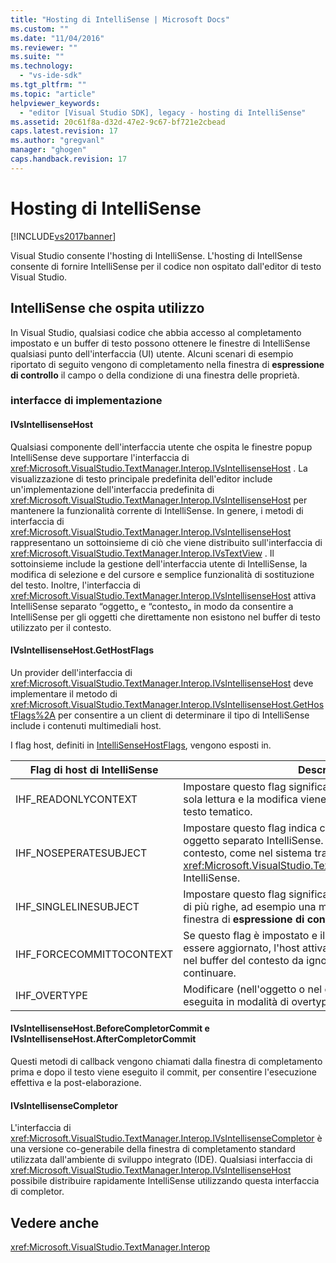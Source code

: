 ```yaml
---
title: "Hosting di IntelliSense | Microsoft Docs"
ms.custom: ""
ms.date: "11/04/2016"
ms.reviewer: ""
ms.suite: ""
ms.technology: 
  - "vs-ide-sdk"
ms.tgt_pltfrm: ""
ms.topic: "article"
helpviewer_keywords: 
  - "editor [Visual Studio SDK], legacy - hosting di IntelliSense"
ms.assetid: 20c61f8a-d32d-47e2-9c67-bf721e2cbead
caps.latest.revision: 17
ms.author: "gregvanl"
manager: "ghogen"
caps.handback.revision: 17
---
```

# Hosting di IntelliSense
[!INCLUDE[vs2017banner](../code-quality/includes/vs2017banner.md)]

Visual Studio consente l'hosting di IntelliSense.  L'hosting di IntellSense consente di fornire IntelliSense per il codice non ospitato dall'editor di testo Visual Studio.  
  
## IntelliSense che ospita utilizzo  
 In Visual Studio, qualsiasi codice che abbia accesso al completamento impostato e un buffer di testo possono ottenere le finestre di IntelliSense qualsiasi punto dell'interfaccia \(UI\) utente.  Alcuni scenari di esempio riportato di seguito vengono di completamento nella finestra di **espressione di controllo** il campo o della condizione di una finestra delle proprietà.  
  
### interfacce di implementazione  
  
#### IVsIntellisenseHost  
 Qualsiasi componente dell'interfaccia utente che ospita le finestre popup IntelliSense deve supportare l'interfaccia di <xref:Microsoft.VisualStudio.TextManager.Interop.IVsIntellisenseHost> .  La visualizzazione di testo principale predefinita dell'editor include un'implementazione dell'interfaccia predefinita di <xref:Microsoft.VisualStudio.TextManager.Interop.IVsIntellisenseHost> per mantenere la funzionalità corrente di IntelliSense.  In genere, i metodi di interfaccia di <xref:Microsoft.VisualStudio.TextManager.Interop.IVsIntellisenseHost> rappresentano un sottoinsieme di ciò che viene distribuito sull'interfaccia di <xref:Microsoft.VisualStudio.TextManager.Interop.IVsTextView> .  Il sottoinsieme include la gestione dell'interfaccia utente di IntelliSense, la modifica di selezione e del cursore e semplice funzionalità di sostituzione del testo.  Inoltre, l'interfaccia di <xref:Microsoft.VisualStudio.TextManager.Interop.IVsIntellisenseHost> attiva IntelliSense separato “oggetto„ e “contesto„ in modo da consentire a IntelliSense per gli oggetti che direttamente non esistono nel buffer di testo utilizzato per il contesto.  
  
#### IVsIntellisenseHost.GetHostFlags  
 Un provider dell'interfaccia di <xref:Microsoft.VisualStudio.TextManager.Interop.IVsIntellisenseHost> deve implementare il metodo di <xref:Microsoft.VisualStudio.TextManager.Interop.IVsIntellisenseHost.GetHostFlags%2A> per consentire a un client di determinare il tipo di IntelliSense include i contenuti multimediali host.  
  
 I flag host, definiti in [IntelliSenseHostFlags](../extensibility/intellisensehostflags.md), vengono esposti in.  
  
|Flag di host di IntelliSense|Descrizione|  
|----------------------------------|-----------------|  
|IHF\_READONLYCONTEXT|Impostare questo flag significa che il buffer del contesto è di sola lettura e la modifica viene eseguito solo all'interno del testo tematico.|  
|IHF\_NOSEPERATESUBJECT|Impostare questo flag indica che non è presente alcun oggetto separato IntelliSense.  L'oggetto esiste nel buffer del contesto, come nel sistema tradizionale di <xref:Microsoft.VisualStudio.TextManager.Interop.IVsTextView> IntelliSense.|  
|IHF\_SINGLELINESUBJECT|Impostare questo flag significa che l'oggetto non è in grado di più righe, ad esempio una modifica a riga singola nella finestra di **espressione di controllo** .|  
|IHF\_FORCECOMMITTOCONTEXT|Se questo flag è impostato e il buffer del contesto deve essere aggiornato, l'host attiva il contrassegno di sola lettura nel buffer del contesto da ignorare e modifiche per continuare.|  
|IHF\_OVERTYPE|Modificare \(nell'oggetto o nel contesto\) deve essere eseguita in modalità di overtype.|  
  
#### IVsIntellisenseHost.BeforeCompletorCommit e IVsIntellisenseHost.AfterCompletorCommit  
 Questi metodi di callback vengono chiamati dalla finestra di completamento prima e dopo il testo viene eseguito il commit, per consentire l'esecuzione effettiva e la post\-elaborazione.  
  
#### IVsIntellisenseCompletor  
 L'interfaccia di <xref:Microsoft.VisualStudio.TextManager.Interop.IVsIntellisenseCompletor> è una versione co\-generabile della finestra di completamento standard utilizzata dall'ambiente di sviluppo integrato \(IDE\).  Qualsiasi interfaccia di <xref:Microsoft.VisualStudio.TextManager.Interop.IVsIntellisenseHost> possibile distribuire rapidamente IntelliSense utilizzando questa interfaccia di completor.  
  
## Vedere anche  
 <xref:Microsoft.VisualStudio.TextManager.Interop>